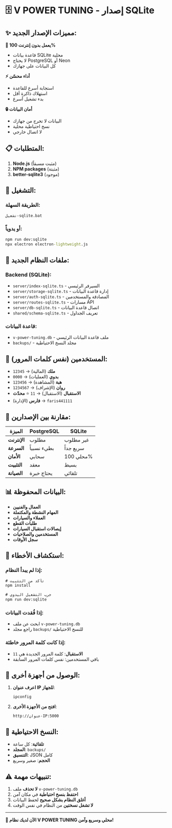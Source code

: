 # 🗄️ V POWER TUNING - إصدار SQLite

## ✨ مميزات الإصدار الجديد:

**🔌 يعمل بدون إنترنت 100%**
- قاعدة بيانات SQLite محلية
- لا يحتاج PostgreSQL أو Neon
- كل البيانات على جهازك

**⚡ أداء محسّن**
- استجابة أسرع للقاعدة 
- استهلاك ذاكرة أقل
- بدء تشغيل أسرع

**🔒 أمان البيانات**
- البيانات لا تخرج من جهازك
- نسخ احتياطية محلية
- لا اتصال خارجي

## 📋 المتطلبات:

1. **Node.js** (مثبت مسبقاً)
2. **NPM packages** (مثبتة)
3. **better-sqlite3** (موجود)

## 🚀 التشغيل:

### الطريقة السهلة:
```cmd
تشغيل-sqlite.bat
```

### أو يدوياً:
```cmd
npm run dev:sqlite
npx electron electron-lightweight.js
```

## 📁 ملفات النظام الجديد:

### Backend (SQLite):
- `server/index-sqlite.ts` - السيرفر الرئيسي
- `server/storage-sqlite.ts` - إدارة قاعدة البيانات
- `server/auth-sqlite.ts` - المصادقة والمستخدمين
- `server/routes-sqlite.ts` - مسارات API
- `server/db-sqlite.ts` - اتصال قاعدة البيانات
- `shared/schema-sqlite.ts` - تعريف الجداول

### قاعدة البيانات:
- `v-power-tuning.db` - ملف قاعدة البيانات الرئيسي
- `backups/` - مجلد النسخ الاحتياطية

## 👤 المستخدمين (نفس كلمات المرور):

- **ملك** (المالية) → `12345`
- **بدوي** (العمليات) → `0000`  
- **هبة** (المشاهدة) → `123456`
- **روان** (الإشراف) → `1234567`
- **الاستقبال** (الاستقبال) → `11` ⭐ **محدّث**
- **فارس** (الإدارة) → `faris441111`

## 🔄 مقارنة بين الإصدارين:

| الميزة | PostgreSQL | SQLite |
|--------|------------|--------|
| **الإنترنت** | مطلوب | غير مطلوب |
| **السرعة** | بطيء نسبياً | سريع جداً |
| **الأمان** | سحابي | محلي 100% |
| **التثبيت** | معقد | بسيط |
| **الصيانة** | يحتاج خبرة | تلقائي |

## 📊 البيانات المحفوظة:

- **العمال والفنيين**
- **المهام النشطة والمكتملة**
- **العملاء والسيارات**
- **طلبات القطع**
- **إيصالات استقبال السيارات**
- **المستخدمين والصلاحيات**
- **سجل الأوقات**

## 🔧 استكشاف الأخطاء:

### إذا لم يبدأ النظام:
```cmd
# تأكد من التثبيت
npm install

# جرب التشغيل اليدوي
npm run dev:sqlite
```

### إذا فُقدت البيانات:
- ابحث عن ملف `v-power-tuning.db`
- راجع مجلد `backups/` للنسخ الاحتياطية

### إذا كانت كلمة المرور خاطئة:
- **الاستقبال**: كلمة المرور الجديدة هي `11`
- باقي المستخدمين: نفس كلمات المرور السابقة

## 📱 الوصول من أجهزة أخرى:

1. **اعرف عنوان IP للجهاز**:
   ```cmd
   ipconfig
   ```

2. **افتح من الأجهزة الأخرى**:
   ```
   http://عنوان-IP:5000
   ```

## 💾 النسخ الاحتياطية:

- **تلقائية**: كل ساعة
- **المجلد**: `backups/`
- **التنسيق**: JSON كامل
- **الحجم**: صغير وسريع

## ⚠️ تنبيهات مهمة:

1. **لا تحذف** ملف `v-power-tuning.db`
2. **احتفظ بنسخ احتياطية** في مكان آمن
3. **أغلق النظام بشكل صحيح** لحفظ البيانات
4. **لا تشغل نسختين** من النظام في نفس الوقت

---

**🎉 الآن لديك نظام V POWER TUNING محلي وسريع وآمن!**